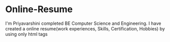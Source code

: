 # Online-Resume
I'm Priyavarshini completed BE Computer Science and Engineering. I have created a online resume(work experiences, Skills, Certification, Hobbies) by using only html tags 
